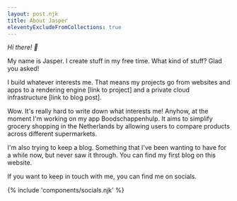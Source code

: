 ```yaml
---
layout: post.njk
title: About Jasper
eleventyExcludeFromCollections: true
---
```


_Hi there! 👋_

My name is Jasper. I create stuff in my free time. What kind of stuff? Glad you asked!

I build whatever interests me. That means my projects go from websites and apps to a rendering engine [link to project] and a private cloud infrastructure [link to blog post].

Wow. It's really hard to write down what interests me! Anyhow, at the moment I'm working on my app Boodschappenhulp. It aims to simplify grocery shopping in the Netherlands by allowing users to compare products across different supermarkets.

I'm also trying to keep a blog. Something that I've been wanting to have for a while now, but never saw it through. You can find my first blog on this website.

If you want to keep in touch with me, you can find me on socials.

<div class="mt-8">
{% include 'components/socials.njk' %}
</div>
